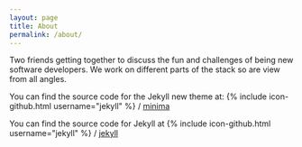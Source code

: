 ```yaml
---
layout: page
title: About
permalink: /about/
---
```


Two friends getting together to discuss the fun and challenges of being new software developers. We work on different parts of the stack so are view from all angles.



You can find the source code for the Jekyll new theme at:
{% include icon-github.html username="jekyll" %} /
[minima](https://github.com/jekyll/minima)

You can find the source code for Jekyll at
{% include icon-github.html username="jekyll" %} /
[jekyll](https://github.com/jekyll/jekyll)
